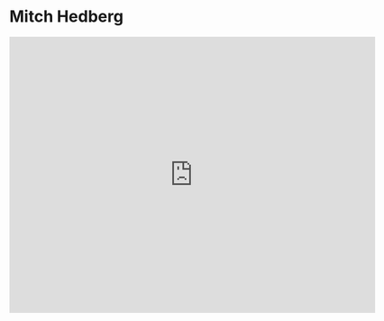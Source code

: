# Mitch Hedberg

<iframe width="649" height="490" src="https://www.youtube.com/embed/cF8MpK-yK5o" title="MITCH HEDBERG - HILARIOUS STAND-UP" frameborder="0" allow="accelerometer; autoplay; clipboard-write; encrypted-media; gyroscope; picture-in-picture; web-share" referrerpolicy="strict-origin-when-cross-origin" allowfullscreen></iframe>